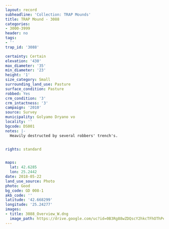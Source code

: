 ```yaml
---
layout: record
subheadline: 'Collection: TRAP Mounds'
title: TRAP Mound - 3088
categories:
- 3000-3999
header: no
tags:
- ''
trap_id: '3088'

certainty: Certain
elevation: '430'
max_diameter: '35'
min_diameter: '23'
height: '1'
size_category: Small
surrounding_land_use: Pasture
surface_condition: Pasture
robbed: Yes
crm_condition: '3'
crm_intactness: '3'
campaign: '2010'
source: Survey
municipality: Golyamo Dryano vo
locality: ''
bgcode: DS001
notes: |-
  Heavily destructed by several robbers' trench's.


rights: standard


maps:
  lat: 42.6285
  lon: 25.2442
date: 2018-05-22
land_use_source: Photo
photo: Good
bg_code: GD 008-1
akb_code: ''
latitude: '42.668299'
longitude: '25.24277'
images:
- title: 3088_Overview_W.dng
  image_path: https://drive.google.com/uc?id=0B3Rg88wZDQscY2hkcTFhOThPekE
---
```


